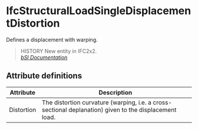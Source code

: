 IfcStructuralLoadSingleDisplacementDistortion
=============================================
Defines a displacement with warping.  
  
> HISTORY  New entity in IFC2x2.  
[ _bSI
Documentation_](https://standards.buildingsmart.org/IFC/DEV/IFC4_2/FINAL/HTML/schema/ifcstructuralloadresource/lexical/ifcstructuralloadsingledisplacementdistortion.htm)


Attribute definitions
---------------------
| Attribute   | Description                                                                                            |
|-------------|--------------------------------------------------------------------------------------------------------|
| Distortion  | The distortion curvature (warping, i.e. a cross-sectional deplanation) given to the displacement load. |

